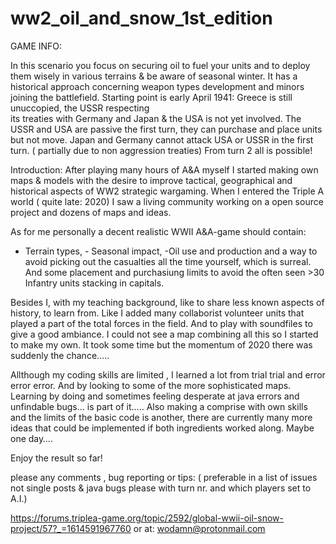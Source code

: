 # ww2_oil_and_snow_1st_edition

GAME INFO: 


In this scenario you focus on securing oil to fuel your units and to deploy them wisely in various terrains & 
be aware of seasonal winter. It has a historical approach concerning weapon types development and minors joining 
the battlefield. Starting point is early April 1941: Greece is still unuccopied, the USSR  respecting  
its treaties with Germany and Japan & the USA is not yet involved. The USSR and USA are passive the first turn, 
they can purchase and place units but not move. Japan and Germany cannot attack USA or USSR in the first turn. 
( partially due to non aggression treaties) From turn 2 all is possible!

Introduction: After playing many hours of A&A myself I started making own maps & models with the desire to improve tactical, 
geographical and historical aspects of WW2 strategic wargaming. When I entered the Triple A world ( quite late: 2020) 
I saw a living community working on a open source project and dozens of maps and ideas.

As for me personally a decent realistic WWII A&A-game should contain: 
- Terrain types, - Seasonal impact, -Oil use and production and a way to avoid picking out the casualties all the time yourself, 
which is surreal. And some placement and purchasiung limits to avoid the often seen >30 Infantry units stacking in capitals.

Besides I, with my teaching background, like to share less known aspects of history, to learn from. 
Like I added many collaborist volunteer units that played a part of the total forces in the field. 
And to play with soundfiles to give a good ambiance. I could not see a map combining all this so I started to make my own. 
It took some time but the momentum of 2020 there was suddenly the chance…..

Allthough my coding skills are limited , I learned a lot from trial trial and error error error. 
And by looking to some of the more sophisticated maps. Learning by doing and sometimes feeling desperate at java errors and unfindable bugs… 
is part of it….. Also making a comprise with own skills and the limits of the basic code is another, 
there are currently many more ideas that could be implemented if both ingredients worked along. Maybe one day…. 

Enjoy the result so far!

please any comments , bug reporting or tips:
(  preferable in a list of issues not single posts  & 
    java bugs please with turn nr. and which players set to A.I.)

https://forums.triplea-game.org/topic/2592/global-wwii-oil-snow-project/57?_=1614591967760
or at:  wodamn@protonmail.com





